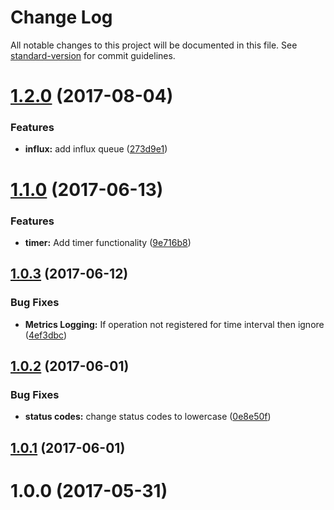 # Change Log

All notable changes to this project will be documented in this file. See [standard-version](https://github.com/conventional-changelog/standard-version) for commit guidelines.

<a name="1.2.0"></a>
# [1.2.0](https://github.com/Workpop/metrics-counter/compare/v1.1.0...v1.2.0) (2017-08-04)


### Features

* **influx:** add influx queue ([273d9e1](https://github.com/Workpop/metrics-counter/commit/273d9e1))



<a name="1.1.0"></a>
# [1.1.0](https://github.com/Workpop/metrics-counter/compare/v1.0.3...v1.1.0) (2017-06-13)


### Features

* **timer:** Add timer functionality ([9e716b8](https://github.com/Workpop/metrics-counter/commit/9e716b8))



<a name="1.0.3"></a>
## [1.0.3](https://github.com/Workpop/metrics-counter/compare/v1.0.2...v1.0.3) (2017-06-12)


### Bug Fixes

* **Metrics Logging:** If operation not registered for time interval then ignore ([4ef3dbc](https://github.com/Workpop/metrics-counter/commit/4ef3dbc))



<a name="1.0.2"></a>
## [1.0.2](https://github.com/Workpop/metrics-counter/compare/v1.0.1...v1.0.2) (2017-06-01)


### Bug Fixes

* **status codes:** change status codes to lowercase ([0e8e50f](https://github.com/Workpop/metrics-counter/commit/0e8e50f))



<a name="1.0.1"></a>
## [1.0.1](https://github.com/Workpop/metrics-counter/compare/v1.0.0...v1.0.1) (2017-06-01)



<a name="1.0.0"></a>
# 1.0.0 (2017-05-31)
